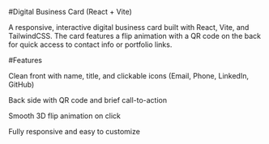 #Digital Business Card (React + Vite)

A responsive, interactive digital business card built with React, Vite, and TailwindCSS.
The card features a flip animation with a QR code on the back for quick access to contact info or portfolio links.

#Features

Clean front with name, title, and clickable icons (Email, Phone, LinkedIn, GitHub)

Back side with QR code and brief call-to-action

Smooth 3D flip animation on click

Fully responsive and easy to customize